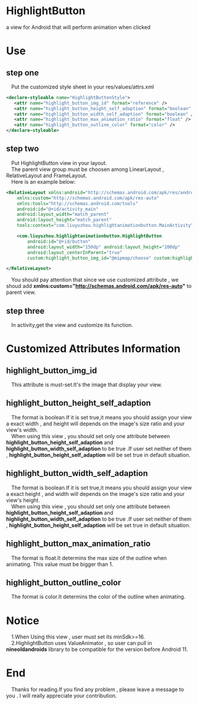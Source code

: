 # HighlightButton
a view for Android  that will perform animation when clicked

Use
===
step one
--------
&emsp;Put the customized style sheet in your res/values/attrs.xml<br>
```xml
<declare-styleable name="HighlightButtonStyle">
   <attr name="highlight_button_img_id" format="reference" />
   <attr name="highlight_button_height_self_adaption" format="boolean" />
   <attr name="highlight_button_width_self_adaption" format="boolean" />
   <attr name="highlight_button_max_animation_ratio" format="float" />
   <attr name="highlight_button_outline_color" format="color" />
</declare-styleable>
```
step two
--------
&emsp;Put HighlightButton view in your layout.<br>
&emsp;The parent view group must be choosen among LinearLayout , RelativeLayout and FrameLayout.<br>
&emsp;Here is an example below:<br>
```xml
<RelativeLayout xmlns:android="http://schemas.android.com/apk/res/android"
    xmlns:custom="http://schemas.android.com/apk/res-auto"
    xmlns:tools="http://schemas.android.com/tools"
    android:id="@+id/activity_main"
    android:layout_width="match_parent"
    android:layout_height="match_parent"
    tools:context="com.liuyuzhou.highlightanimationbutton.MainActivity">

    <com.liuyuzhou.highlightanimationbutton.HighlightButton
        android:id="@+id/button"
        android:layout_width="150dp" android:layout_height="200dp"
        android:layout_centerInParent="true"
        custom:highlight_button_img_id="@mipmap/choose" custom:highlight_button_outline_color="#787878"  />

</RelativeLayout>
```
&emsp;You should pay attention that since we use customized attribute , we shoud add **xmlns:custom="http://schemas.android.com/apk/res-auto"** to parent view.

step three
-----------
&emsp;In activity,get the view and customize its function.

Customized Attributes Information
=====================

highlight_button_img_id
-----------------------
&emsp;This attribute is must-set.It's the image that display your view.

highlight_button_height_self_adaption
-----------------------
&emsp;The format is boolean.If it is set true,it means you should assign your view a exact width , and height will depends on the image's size ratio and your view's width.<br>
&emsp;When using this view , you should set only one attribute between **highlight_button_height_self_adaption** and **highlight_button_width_self_adaption** to be true .If user set neither of them , **highlight_button_height_self_adaption** will be set true in default situation.

highlight_button_width_self_adaption
-----------------------
&emsp;The format is boolean.If it is set true,it means you should assign your view a exact height , and width will depends on the image's size ratio and your view's height.<br>
&emsp;When using this view , you should set only one attribute between **highlight_button_height_self_adaption** and **highlight_button_width_self_adaption** to be true .If user set neither of them , **highlight_button_height_self_adaption** will be set true in default situation.

highlight_button_max_animation_ratio
-----------------------
&emsp;The format is float.It determins the max size of the outline when animating. This value must be bigger than 1.

highlight_button_outline_color
-----------------------
&emsp;The format is color.It determins the color of the outline when animating.

Notice
======
&emsp;1.When Using this view , user must set its minSdk>=16.<br>
&emsp;2.HighlightButton uses ValueAnimator , so user can pull in **nineoldandroids** library to be compatible for the version before Android 11.

End
======
&emsp;Thanks for reading.If you find any problem , please leave a message to you . I will really appreciate your contribution.








